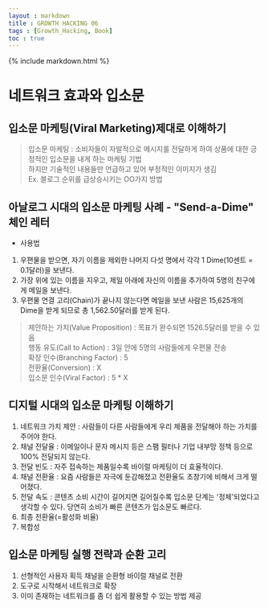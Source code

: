 ```yaml
---
layout : markdown
title : GROWTH HACKING 06
tags : [Growth_Hacking, Book]
toc : true
---
```

{% include markdown.html %}

# 네트워크 효과와 입소문

## 입소문 마케팅(Viral Marketing)제대로 이해하기

> 입소문 마케팅 : 소비자들이 자발적으로 메시지를 전달하게 하여 상품에 대한 긍정적인 입소문을 내게 하는 마케팅 기법  
> 하지만 기술적인 내용들만 언급하고 있어 부정적인 이미지가 생김  
> Ex. 블로그 순위를 급상승시키는 OO가지 방법

## 아날로그 시대의 입소문 마케팅 사례 - "Send-a-Dime" 체인 레터

- 사용법
1. 우편물을 받으면, 자기 이름을 제외한 나머지 다섯 명에서 각각 1 Dime(10센트 = 0.1달러)을 보낸다.
2. 가장 위에 있는 이름을 지우고, 제일 아래에 자신의 이름을 추가하여 5명의 친구에게 메일을 보낸다.
3. 우편물 연결 고리(Chain)가 끝나지 않는다면 메일을 보낸 사람은 15,625개의 Dime을 받게 되므로 총 1,562.50달러를 받게 된다.

> 제안하는 가치(Value Proposition) : 목표가 완수되면 1526.5달러를 받을 수 있음  
> 행동 유도(Call to Action) : 3일 안에 5명의 사람들에게 우편물 전송  
> 확장 인수(Branching Factor) : 5  
> 전환율(Conversion) : X  
> 입소문 인수(Viral Factor) : 5 * X

## 디지털 시대의 입소문 마케팅 이해하기

1. 네트워크 가치 제안 : 사람들이 다른 사람들에게 우리 제품을 전달해야 하는 가치를 주어야 한다.
2. 채널 전달율 : 이메일이나 문자 메시지 등은 스팸 필터나 기업 내부망 정책 등으로 100% 전달되지 않는다.
3. 전달 빈도 : 자주 접속하는 제품일수록 바이럴 마케팅이 더 효율적이다.
4. 채널 전환율 : 요즘 사람들은 자극에 둔감해졌고 전환율도 초창기에 비해서 크게 떨어졌다.
5. 전달 속도 : 콘텐츠 소비 시간이 길어지면 길어질수록 입소문 단계는 '정체'되었다고 생각할 수 있다. 당연히 소비가 빠른 콘텐츠가 입소문도 빠르다.
6. 최종 전환율(=활성화 비율)
7. 복합성

## 입소문 마케팅 실행 전략과 순환 고리

1. 선형적인 사용자 획득 채널을 순환형 바이럴 채널로 전환
2. 도구로 시작해서 네트워크로 확장
3. 이미 존재하는 네트워크를 좀 더 쉽게 활용할 수 있는 방법 제공
